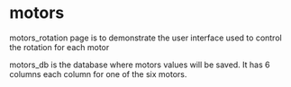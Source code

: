 # motors

motors_rotation page is to demonstrate the user interface used to control the rotation for each motor

motors_db is the database where motors values will be saved. It has 6 columns each column for one of the six motors.
